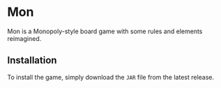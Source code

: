# Mon
Mon is a Monopoly-style board game with some rules and elements reimagined.
## Installation
To install the game, simply download the `JAR` file from the latest release.
